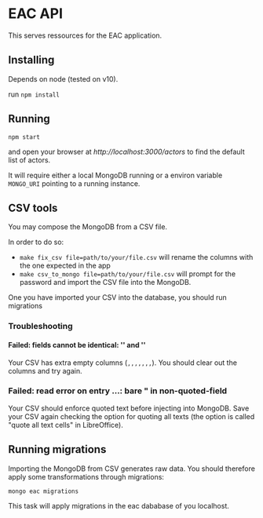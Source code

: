 # EAC API

This serves ressources for the EAC application.


## Installing

Depends on node (tested on v10).

run `npm install`


## Running

`npm start`

and open your browser at _http://localhost:3000/actors_ to find the default
list of actors.

It will require either a local MongoDB running or a environ variable `MONGO_URI`
pointing to a running instance.


## CSV tools

You may compose the MongoDB from a CSV file.

In order to do so:
- `make fix_csv file=path/to/your/file.csv` will rename the columns with the
one expected in the app
- `make csv_to_mongo file=path/to/your/file.csv` will prompt for the password
and import the CSV file into the MongoDB.

One you have imported your CSV into the database, you should run migrations

### Troubleshooting

#### Failed: fields cannot be identical: '' and ''

Your CSV has extra empty columns (`,,,,,,,`). You should clear out the columns
and try again.


### Failed: read error on entry …: bare " in non-quoted-field

Your CSV should enforce quoted text before injecting into MongoDB.
Save your CSV again checking the option for quoting all texts
(the option is called "quote all text cells" in LibreOffice).


## Running migrations

Importing the MongoDB from CSV generates raw data.
You should therefore apply some transformations through migrations:

```
mongo eac migrations
```

This task will apply migrations in the eac dababase of you localhost.
